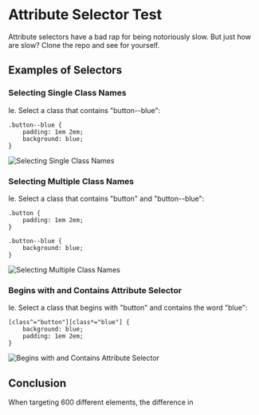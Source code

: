 # Attribute Selector Test
Attribute selectors have a bad rap for being notoriously slow. But just how are slow? Clone the repo and see for yourself.

## Examples of Selectors

### Selecting Single Class Names
Ie. Select a class that contains "button--blue":

    .button--blue {
        padding: 1em 2em;
        background: blue;
    }

![Selecting Single Class Names](http://cl.ly/image/3K3r1S1O1u0q/Screen%20Shot%202013-11-22%20at%202.22.44%20PM.png)

### Selecting Multiple Class Names
Ie. Select a class that contains "button" and "button--blue":

    .button {
        padding: 1em 2em;
    }

    .button--blue {
        background: blue;
    }

![Selecting Multiple Class Names](http://cl.ly/image/2f3D2F3h2p0P/Screen%20Shot%202013-11-22%20at%202.22.33%20PM.png)

### Begins with and Contains Attribute Selector
Ie. Select a class that begins with "button" and contains the word "blue":

    [class^="button"][class*="blue"] {
        background: blue;
        padding: 1em 2em;
    }

![Begins with and Contains Attribute Selector](http://cl.ly/image/2t2G2O1z3b0N/Screen%20Shot%202013-11-22%20at%202.22.57%20PM.png)

## Conclusion
When targeting 600 different elements, the difference in